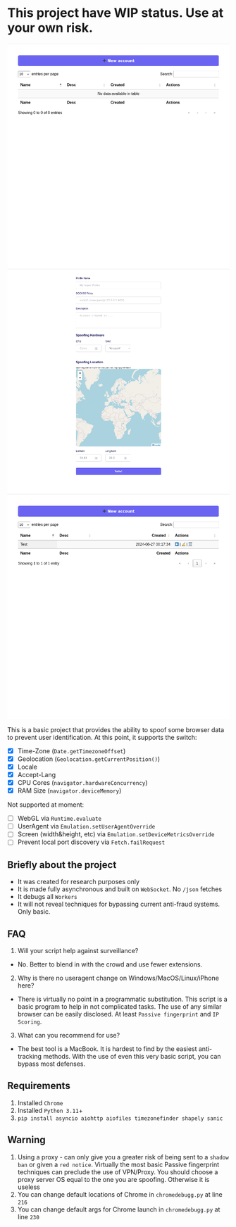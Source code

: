 # This project have WIP status. Use at your own risk.

![Main Screen, Empty](https://raw.githubusercontent.com/pwn-all/Marionette/main/images/1.png)
![Create Profile Screen](https://raw.githubusercontent.com/pwn-all/Marionette/main/images/2.png)
![Main Screen With Item](https://raw.githubusercontent.com/pwn-all/Marionette/main/images/3.png)

This is a basic project that provides the ability to spoof some browser data to prevent user identification. At this point, it supports the switch:

- [x] Time-Zone (`Date.getTimezoneOffset`)
- [x] Geolocation (`Geolocation.getCurrentPosition()`)
- [x] Locale
- [x] Accept-Lang
- [x] CPU Cores (`navigator.hardwareConcurrency`)
- [x] RAM Size (`navigator.deviceMemory`)

Not supported at moment:

- [ ] WebGL via `Runtime.evaluate`
- [ ] UserAgent via `Emulation.setUserAgentOverride`
- [ ] Screen (width&height, etc) via `Emulation.setDeviceMetricsOverride`
- [ ] Prevent local port discovery via `Fetch.failRequest`

## Briefly about the project
- It was created for research purposes only
- It is made fully asynchronous and built on `WebSocket`. No `/json` fetches
- It debugs all `Workers`
- It will not reveal techniques for bypassing current anti-fraud systems. Only basic.


## FAQ
1. Will your script help against surveillance?
- No. Better to blend in with the crowd and use fewer extensions.
2. Why is there no useragent change on Windows/MacOS/Linux/iPhone here?
- There is virtually no point in a programmatic substitution. This script is a basic program to help in not complicated tasks. The use of any similar browser can be easily disclosed. At least `Passive fingerprint` and `IP Scoring`.
3. What can you recommend for use?
- The best tool is a MacBook. It is hardest to find by the easiest anti-tracking methods. With the use of even this very basic script, you can bypass most defenses.

## Requirements
1. Installed `Chrome`
2. Installed `Python 3.11`+
3. `pip install asyncio aiohttp aiofiles timezonefinder shapely sanic`

## Warning
1. Using a proxy - can only give you a greater risk of being sent to a `shadow ban` or given a `red notice`. Virtually the most basic Passive fingerprint techniques can preclude the use of VPN/Proxy. You should choose a proxy server OS equal to the one you are spoofing. Otherwise it is useless
2. You can change default locations of Chrome in `chromedebugg.py` at line `216`
3. You can change default args for Chrome launch in `chromedebugg.py` at line `230`